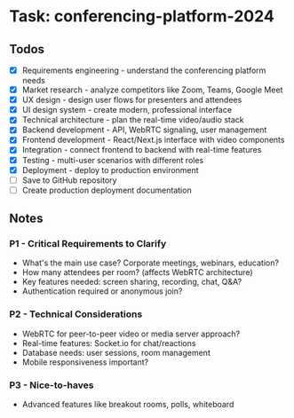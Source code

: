# Task: conferencing-platform-2024

## Todos
- [x] Requirements engineering - understand the conferencing platform needs
- [x] Market research - analyze competitors like Zoom, Teams, Google Meet
- [x] UX design - design user flows for presenters and attendees  
- [x] UI design system - create modern, professional interface
- [x] Technical architecture - plan the real-time video/audio stack
- [x] Backend development - API, WebRTC signaling, user management
- [x] Frontend development - React/Next.js interface with video components
- [x] Integration - connect frontend to backend with real-time features
- [x] Testing - multi-user scenarios with different roles
- [x] Deployment - deploy to production environment
- [ ] Save to GitHub repository
- [ ] Create production deployment documentation

## Notes

### P1 - Critical Requirements to Clarify
- What's the main use case? Corporate meetings, webinars, education?
- How many attendees per room? (affects WebRTC architecture)
- Key features needed: screen sharing, recording, chat, Q&A?
- Authentication required or anonymous join?

### P2 - Technical Considerations  
- WebRTC for peer-to-peer video or media server approach?
- Real-time features: Socket.io for chat/reactions
- Database needs: user sessions, room management
- Mobile responsiveness important?

### P3 - Nice-to-haves
- Advanced features like breakout rooms, polls, whiteboard
